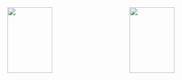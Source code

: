 <div>
<img src="https://github-readme-stats.vercel.app/api?username=Graeme22&show_icons=true&count_private=true&include_all_commits=true" align="left" width="45%" height="150px"/>
<img src="https://github-readme-stats.vercel.app/api/top-langs?username=Graeme22&langs_count=8&hide=Jupyter%20Notebook,Vim%20script&layout=compact" align="right" width="45%" height="150px"/>
</div>
